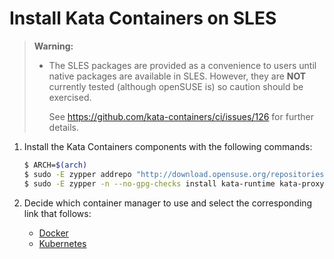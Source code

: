 # Install Kata Containers on SLES

> **Warning:**
>
> - The SLES packages are provided as a convenience to users until native
>   packages are available in SLES. However, they are **NOT** currently tested
>   (although openSUSE is) so caution should be exercised.
>
>   See https://github.com/kata-containers/ci/issues/126 for further details.

1. Install the Kata Containers components with the following commands:

   ```bash
   $ ARCH=$(arch)
   $ sudo -E zypper addrepo "http://download.opensuse.org/repositories/home:/katacontainers:/releases:/${ARCH}:/master/SLE_12_SP3/home:katacontainers:releases:${ARCH}:master.repo"
   $ sudo -E zypper -n --no-gpg-checks install kata-runtime kata-proxy kata-shim
   ```

2. Decide which container manager to use and select the corresponding link that follows:

   - [Docker](docker/sles-docker-install.md)
   - [Kubernetes](https://github.com/kata-containers/documentation/blob/master/Developer-Guide.md#run-kata-containers-with-kubernetes)
